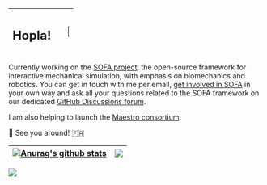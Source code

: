 |  <h2>Hopla!</h2>  |  <a href=""><img src="https://www.sofa-framework.org/wp-content/uploads/2023/08/SOFA_LOGO_ORANGE_2-just-S.png" style="width:10%" target="_blank"></a> |
|---|--:|

Currently working on the [SOFA project](https://www.sofa-framework.org/), the open-source framework for interactive mechanical simulation, with emphasis on biomechanics and robotics. You can get in touch with me per email, [get involved in SOFA](https://www.sofa-framework.org/community/get-involved/) in your own way and ask all your questions related to the SOFA framework on our dedicated [GitHub Discussions forum](https://github.com/sofa-framework/sofa/discussions).

I am also helping to launch the [Maestro consortium](https://maestro-consortium.org/).

🥖 See you around! 🇫🇷


| <a href="https://github.com/hugtalbot/"><img align="center" src="https://github-readme-stats.vercel.app/api?username=hugtalbot&show_icons=true&include_all_commits=true&theme=shadow_green&hide_border=true" alt="Anurag's github stats" /></a> | <a href="https://github.com/hugtalbot/"><img align="center" src="https://github-readme-stats.vercel.app/api/top-langs/?username=hugtalbot&layout=compact&theme=shadow_green&hide_border=true" /></a> |
| ------------- | ------------- |

![](https://www.sofa-framework.org/wp-content/uploads/2024/01/SOFA-features.png)

